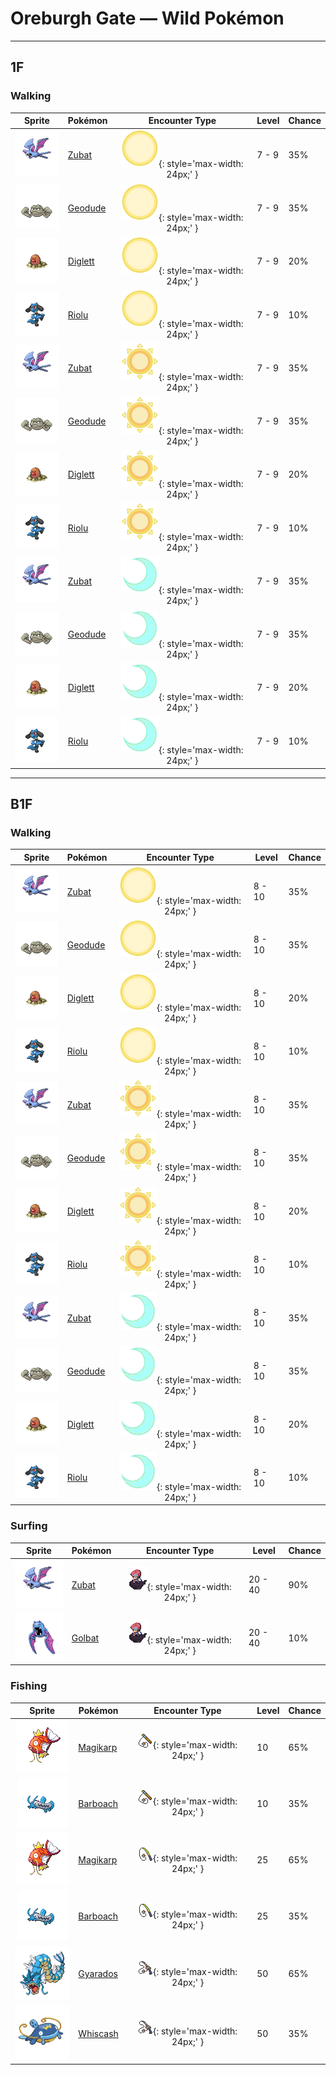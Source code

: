 # Oreburgh Gate — Wild Pokémon

---

## 1F

### Walking

| Sprite | Pokémon | Encounter Type | Level | Chance |
|:------:|---------|:--------------:|-------|--------|
| ![Zubat](../../assets/sprites/zubat/front.gif "Zubat: It checks its surroundings and location using reflections of the ultrasonic waves from its mouth.") | [Zubat](../../pokemon/zubat.md/) | ![Morning](../../assets/encounter_types/morning.png "Morning"){: style='max-width: 24px;' } | 7 - 9 | 35% |
| ![Geodude](../../assets/sprites/geodude/front.gif "Geodude: At rest, it looks just like a rock. Carelessly stepping on it will make it swing its fists angrily.") | [Geodude](../../pokemon/geodude.md/) | ![Morning](../../assets/encounter_types/morning.png "Morning"){: style='max-width: 24px;' } | 7 - 9 | 35% |
| ![Diglett](../../assets/sprites/diglett/front.gif "Diglett: A Pokémon that lives underground. Because of its dark habitat, it is repelled by bright sunlight.") | [Diglett](../../pokemon/diglett.md/) | ![Morning](../../assets/encounter_types/morning.png "Morning"){: style='max-width: 24px;' } | 7 - 9 | 20% |
| ![Riolu](../../assets/sprites/riolu/front.gif "Riolu: It has the peculiar power of being able to see emotions such as joy and rage in the form of waves.") | [Riolu](../../pokemon/riolu.md/) | ![Morning](../../assets/encounter_types/morning.png "Morning"){: style='max-width: 24px;' } | 7 - 9 | 10% |
| ![Zubat](../../assets/sprites/zubat/front.gif "Zubat: It checks its surroundings and location using reflections of the ultrasonic waves from its mouth.") | [Zubat](../../pokemon/zubat.md/) | ![Day](../../assets/encounter_types/day.png "Day"){: style='max-width: 24px;' } | 7 - 9 | 35% |
| ![Geodude](../../assets/sprites/geodude/front.gif "Geodude: At rest, it looks just like a rock. Carelessly stepping on it will make it swing its fists angrily.") | [Geodude](../../pokemon/geodude.md/) | ![Day](../../assets/encounter_types/day.png "Day"){: style='max-width: 24px;' } | 7 - 9 | 35% |
| ![Diglett](../../assets/sprites/diglett/front.gif "Diglett: A Pokémon that lives underground. Because of its dark habitat, it is repelled by bright sunlight.") | [Diglett](../../pokemon/diglett.md/) | ![Day](../../assets/encounter_types/day.png "Day"){: style='max-width: 24px;' } | 7 - 9 | 20% |
| ![Riolu](../../assets/sprites/riolu/front.gif "Riolu: It has the peculiar power of being able to see emotions such as joy and rage in the form of waves.") | [Riolu](../../pokemon/riolu.md/) | ![Day](../../assets/encounter_types/day.png "Day"){: style='max-width: 24px;' } | 7 - 9 | 10% |
| ![Zubat](../../assets/sprites/zubat/front.gif "Zubat: It checks its surroundings and location using reflections of the ultrasonic waves from its mouth.") | [Zubat](../../pokemon/zubat.md/) | ![Night](../../assets/encounter_types/night.png "Night"){: style='max-width: 24px;' } | 7 - 9 | 35% |
| ![Geodude](../../assets/sprites/geodude/front.gif "Geodude: At rest, it looks just like a rock. Carelessly stepping on it will make it swing its fists angrily.") | [Geodude](../../pokemon/geodude.md/) | ![Night](../../assets/encounter_types/night.png "Night"){: style='max-width: 24px;' } | 7 - 9 | 35% |
| ![Diglett](../../assets/sprites/diglett/front.gif "Diglett: A Pokémon that lives underground. Because of its dark habitat, it is repelled by bright sunlight.") | [Diglett](../../pokemon/diglett.md/) | ![Night](../../assets/encounter_types/night.png "Night"){: style='max-width: 24px;' } | 7 - 9 | 20% |
| ![Riolu](../../assets/sprites/riolu/front.gif "Riolu: It has the peculiar power of being able to see emotions such as joy and rage in the form of waves.") | [Riolu](../../pokemon/riolu.md/) | ![Night](../../assets/encounter_types/night.png "Night"){: style='max-width: 24px;' } | 7 - 9 | 10% |

---

## B1F

### Walking

| Sprite | Pokémon | Encounter Type | Level | Chance |
|:------:|---------|:--------------:|-------|--------|
| ![Zubat](../../assets/sprites/zubat/front.gif "Zubat: It checks its surroundings and location using reflections of the ultrasonic waves from its mouth.") | [Zubat](../../pokemon/zubat.md/) | ![Morning](../../assets/encounter_types/morning.png "Morning"){: style='max-width: 24px;' } | 8 - 10 | 35% |
| ![Geodude](../../assets/sprites/geodude/front.gif "Geodude: At rest, it looks just like a rock. Carelessly stepping on it will make it swing its fists angrily.") | [Geodude](../../pokemon/geodude.md/) | ![Morning](../../assets/encounter_types/morning.png "Morning"){: style='max-width: 24px;' } | 8 - 10 | 35% |
| ![Diglett](../../assets/sprites/diglett/front.gif "Diglett: A Pokémon that lives underground. Because of its dark habitat, it is repelled by bright sunlight.") | [Diglett](../../pokemon/diglett.md/) | ![Morning](../../assets/encounter_types/morning.png "Morning"){: style='max-width: 24px;' } | 8 - 10 | 20% |
| ![Riolu](../../assets/sprites/riolu/front.gif "Riolu: It has the peculiar power of being able to see emotions such as joy and rage in the form of waves.") | [Riolu](../../pokemon/riolu.md/) | ![Morning](../../assets/encounter_types/morning.png "Morning"){: style='max-width: 24px;' } | 8 - 10 | 10% |
| ![Zubat](../../assets/sprites/zubat/front.gif "Zubat: It checks its surroundings and location using reflections of the ultrasonic waves from its mouth.") | [Zubat](../../pokemon/zubat.md/) | ![Day](../../assets/encounter_types/day.png "Day"){: style='max-width: 24px;' } | 8 - 10 | 35% |
| ![Geodude](../../assets/sprites/geodude/front.gif "Geodude: At rest, it looks just like a rock. Carelessly stepping on it will make it swing its fists angrily.") | [Geodude](../../pokemon/geodude.md/) | ![Day](../../assets/encounter_types/day.png "Day"){: style='max-width: 24px;' } | 8 - 10 | 35% |
| ![Diglett](../../assets/sprites/diglett/front.gif "Diglett: A Pokémon that lives underground. Because of its dark habitat, it is repelled by bright sunlight.") | [Diglett](../../pokemon/diglett.md/) | ![Day](../../assets/encounter_types/day.png "Day"){: style='max-width: 24px;' } | 8 - 10 | 20% |
| ![Riolu](../../assets/sprites/riolu/front.gif "Riolu: It has the peculiar power of being able to see emotions such as joy and rage in the form of waves.") | [Riolu](../../pokemon/riolu.md/) | ![Day](../../assets/encounter_types/day.png "Day"){: style='max-width: 24px;' } | 8 - 10 | 10% |
| ![Zubat](../../assets/sprites/zubat/front.gif "Zubat: It checks its surroundings and location using reflections of the ultrasonic waves from its mouth.") | [Zubat](../../pokemon/zubat.md/) | ![Night](../../assets/encounter_types/night.png "Night"){: style='max-width: 24px;' } | 8 - 10 | 35% |
| ![Geodude](../../assets/sprites/geodude/front.gif "Geodude: At rest, it looks just like a rock. Carelessly stepping on it will make it swing its fists angrily.") | [Geodude](../../pokemon/geodude.md/) | ![Night](../../assets/encounter_types/night.png "Night"){: style='max-width: 24px;' } | 8 - 10 | 35% |
| ![Diglett](../../assets/sprites/diglett/front.gif "Diglett: A Pokémon that lives underground. Because of its dark habitat, it is repelled by bright sunlight.") | [Diglett](../../pokemon/diglett.md/) | ![Night](../../assets/encounter_types/night.png "Night"){: style='max-width: 24px;' } | 8 - 10 | 20% |
| ![Riolu](../../assets/sprites/riolu/front.gif "Riolu: It has the peculiar power of being able to see emotions such as joy and rage in the form of waves.") | [Riolu](../../pokemon/riolu.md/) | ![Night](../../assets/encounter_types/night.png "Night"){: style='max-width: 24px;' } | 8 - 10 | 10% |

### Surfing

| Sprite | Pokémon | Encounter Type | Level | Chance |
|:------:|---------|:--------------:|-------|--------|
| ![Zubat](../../assets/sprites/zubat/front.gif "Zubat: It checks its surroundings and location using reflections of the ultrasonic waves from its mouth.") | [Zubat](../../pokemon/zubat.md/) | ![Surf](../../assets/encounter_types/surf.png "Surf"){: style='max-width: 24px;' } | 20 - 40 | 90% |
| ![Golbat](../../assets/sprites/golbat/front.gif "Golbat: Its sharp fangs puncture the toughest of hides and have small holes for greedily sucking blood.") | [Golbat](../../pokemon/golbat.md/) | ![Surf](../../assets/encounter_types/surf.png "Surf"){: style='max-width: 24px;' } | 20 - 40 | 10% |

### Fishing

| Sprite | Pokémon | Encounter Type | Level | Chance |
|:------:|---------|:--------------:|-------|--------|
| ![Magikarp](../../assets/sprites/magikarp/front.gif "Magikarp: A MAGIKARP living for many years can leap a mountain using Splash. The move remains useless, though.") | [Magikarp](../../pokemon/magikarp.md/) | ![Old Rod](../../assets/encounter_types/old_rod.png "Old Rod"){: style='max-width: 24px;' } | 10 | 65% |
| ![Barboach](../../assets/sprites/barboach/front.gif "Barboach: Its slimy body is hard to grasp. In one region, it is said to have been born from hardened mud.") | [Barboach](../../pokemon/barboach.md/) | ![Old Rod](../../assets/encounter_types/old_rod.png "Old Rod"){: style='max-width: 24px;' } | 10 | 35% |
| ![Magikarp](../../assets/sprites/magikarp/front.gif "Magikarp: A MAGIKARP living for many years can leap a mountain using Splash. The move remains useless, though.") | [Magikarp](../../pokemon/magikarp.md/) | ![Good Rod](../../assets/encounter_types/good_rod.png "Good Rod"){: style='max-width: 24px;' } | 25 | 65% |
| ![Barboach](../../assets/sprites/barboach/front.gif "Barboach: Its slimy body is hard to grasp. In one region, it is said to have been born from hardened mud.") | [Barboach](../../pokemon/barboach.md/) | ![Good Rod](../../assets/encounter_types/good_rod.png "Good Rod"){: style='max-width: 24px;' } | 25 | 35% |
| ![Gyarados](../../assets/sprites/gyarados/front.gif "Gyarados: Once it begins to rampage, a GYARADOS will burn everything down, even in a harsh storm.") | [Gyarados](../../pokemon/gyarados.md/) | ![Super Rod](../../assets/encounter_types/super_rod.png "Super Rod"){: style='max-width: 24px;' } | 50 | 65% |
| ![Whiscash](../../assets/sprites/whiscash/front.gif "Whiscash: It is extremely protective of its territory. If any foe approaches, it attacks using vicious tremors.") | [Whiscash](../../pokemon/whiscash.md/) | ![Super Rod](../../assets/encounter_types/super_rod.png "Super Rod"){: style='max-width: 24px;' } | 50 | 35% |

